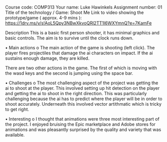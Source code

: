 Course code: COMP313
Your name: Luke Hawinkels
Assignment number: 01
Title of the technology / Game: Shoot Me
Link to video showing the prototype/game ( approx. 4-9 mins ): https://1drv.ms/v/s!AoL5Qpy3NBwXkvoQRl2TT1l6WXYmnQ?e=7KamFe

Description
This is a basic first person shooter, it has minimal graphics and basic controls. The aim is to survive until the clock runs down.

•	Main actions
o	The main action of the game is shooting (left click). The player fires projectiles that damage the ai characters on impact. If the ai sustains enough damage, they are killed. 

There are two other actions in the game. The first of which is moving with the wasd keys and the second is jumping using the space bar.

•	Challenges
o	The most challenging aspect of the project was getting the ai to shoot at the player. This involved setting up hit detection on the player and getting the ai to shoot in the right direction. This was particularly challenging because the ai has to predict where the player will be in order to shoot accurately. Underneath this involved vector artithmatic which is tricky to get right. 


•	Interesting
o	I thought that animations were three most interesting part of the project. I enjoyed bruising the Epic marketplace and Adobe stores for animations and was pleasantly surprised by the quality and variety that was available. 

